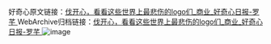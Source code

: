 好奇心原文链接：[伐开心，看看这些世界上最悲伤的logo们_商业_好奇心日报-罗芊 ](https://www.qdaily.com/articles/10138.html)
WebArchive归档链接：[伐开心，看看这些世界上最悲伤的logo们_商业_好奇心日报-罗芊 ](http://web.archive.org/web/20190623155715/https://www.qdaily.com/articles/10138.html)
![image](http://ww3.sinaimg.cn/large/007d5XDply1g3vv6mmu00j30u070jb29)